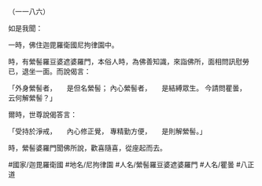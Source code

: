 （一一八六）

如是我聞：

一時，佛住迦毘羅衛國尼拘律園中。

時，有縈髻羅豆婆遮婆羅門，本俗人時，為佛善知識，來詣佛所，面相問訊慰勞已，退坐一面。而說偈言：

「外身縈髻者，　　是但名縈髻；
內心縈髻者，　　是結縛眾生。
今請問瞿曇，　　云何解縈髻？」

爾時，世尊說偈答言：

「受持於淨戒，　　內心修正覺，
專精勤方便，　　是則解縈髻。」

時，縈髻婆羅門聞佛所說，歡喜隨喜，從座起而去。

#國家/迦毘羅衛國
#地名/尼拘律園
#人名/縈髻羅豆婆遮婆羅門
#人名/瞿曇
#八正道
